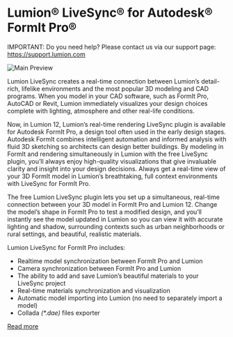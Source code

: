 Lumion® LiveSync® for Autodesk® FormIt Pro®
========================

IMPORTANT: Do you need help? Please contact us via our support page: <a href="https://support.lumion.com" target="_blank">https://support.lumion.com</a>

![Main Preview](https://formit3d.github.io/Lumion/preview.png)
<br/>

Lumion LiveSync creates a real-time connection between Lumion’s detail-rich, lifelike environments and the most popular 3D modeling and CAD programs. When you model in your CAD software, such as FormIt Pro, AutoCAD or Revit, Lumion immediately visualizes your design choices complete with lighting, atmosphere and other real-life conditions.
<br/>

Now, in Lumion 12, Lumion’s real-time rendering LiveSync plugin is available for Autodesk FormIt Pro, a design tool often used in the early design stages. Autodesk FormIt combines intelligent automation and informed analysis with fluid 3D sketching so architects can design better buildings. By modeling in FormIt and rendering simultaneously in Lumion with the free LiveSync plugin, you’ll always enjoy high-quality visualizations that give invaluable clarity and insight into your design decisions. Always get a real-time view of your 3D FormIt model in Lumion’s breathtaking, full context environments with LiveSync for FormIt Pro.
<br/>

The free Lumion LiveSync plugin lets you set up a simultaneous, real-time connection between your 3D model in FormIt Pro and Lumion 12. Change the model’s shape in FormIt Pro to test a modified design, and you’ll instantly see the model updated in Lumion so you can view it with accurate lighting and shadow, surrounding contexts such as urban neighborhoods or rural settings, and beautiful, realistic materials. 
<br/>

Lumion LiveSync for FormIt Pro includes: 

- Realtime model synchronization between FormIt Pro and Lumion
- Camera synchronization between FormIt Pro and Lumion
- The ability to add and save Lumion’s beautiful materials to your LiveSync project
- Real-time materials synchronization and visualization
- Automatic model importing into Lumion (no need to separately import a model)
- Collada _(*.dae)_ files exporter

<a href="https://lumion.com/formit-exporters.html" target="_blank">Read more</a>
